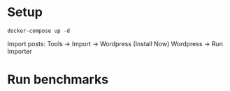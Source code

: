 # Setup #

`docker-compose up -d`

Import posts: 
Tools -> Import -> Wordpress (Install Now) Wordpress -> Run Importer

# Run benchmarks
